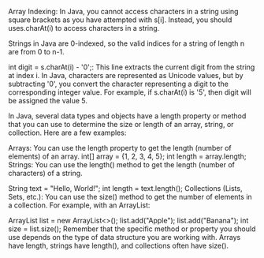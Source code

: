 Array Indexing:
In Java, you cannot access characters in a string using square brackets as you have attempted with s[i]. Instead, you should uses.charAt(i) to access characters in a string.

Strings in Java are 0-indexed, so the valid indices for a string of length n are from 0 to n-1.

int digit = s.charAt(i) - '0';: This line extracts the current digit from the string at index i. In Java, characters are represented as Unicode values, but by subtracting '0', you convert the character 
representing a digit to the corresponding integer value. For example, if s.charAt(i) is '5', then digit will be assigned the value 5.

In Java, several data types and objects have a length property or method that you can use to determine the size or length of an array, string, or collection. Here are a few examples:

Arrays: You can use the length property to get the length (number of elements) of an array.
int[] array = {1, 2, 3, 4, 5};
int length = array.length;
Strings: You can use the length() method to get the length (number of characters) of a string.

String text = "Hello, World!";
int length = text.length();
Collections (Lists, Sets, etc.): You can use the size() method to get the number of elements in a collection. For example, with an ArrayList:


ArrayList<String> list = new ArrayList<>();
list.add("Apple");
list.add("Banana");
int size = list.size();
Remember that the specific method or property you should use depends on the type of data structure you are working with. Arrays have length, strings have length(), and collections often have size().
